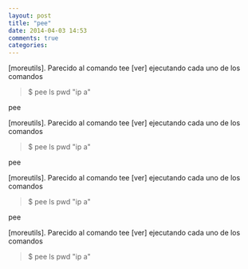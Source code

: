 ```yaml
---
layout: post
title: "pee"
date: 2014-04-03 14:53
comments: true
categories: 
---
```

[moreutils]. Parecido al comando tee [ver] ejecutando cada uno de los comandos

>$ pee ls pwd "ip a"

pee

[moreutils]. Parecido al comando tee [ver] ejecutando cada uno de los comandos

>$ pee ls pwd "ip a"

pee

[moreutils]. Parecido al comando tee [ver] ejecutando cada uno de los comandos

>$ pee ls pwd "ip a"

pee

[moreutils]. Parecido al comando tee [ver] ejecutando cada uno de los comandos

>$ pee ls pwd "ip a"

